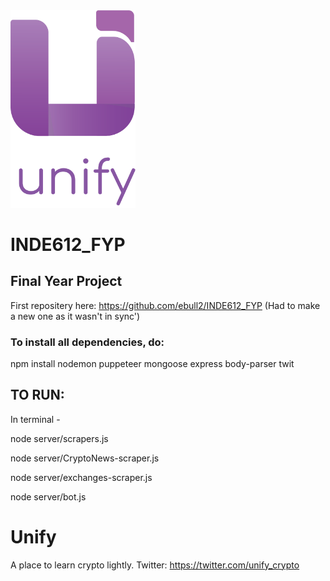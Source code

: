 
<img src="public/assets/new-logoWtxt.png" width="200" />

# INDE612_FYP

## **Final Year Project**

First repositery here: https://github.com/ebull2/INDE612_FYP (Had to make a new one as it wasn't in sync')


### To install all dependencies, do:

npm install  nodemon puppeteer mongoose express body-parser twit


## TO RUN:

In terminal - 


node server/scrapers.js     

node server/CryptoNews-scraper.js

node server/exchanges-scraper.js

node server/bot.js


# Unify 

A place to learn  crypto lightly.
Twitter: https://twitter.com/unify_crypto


